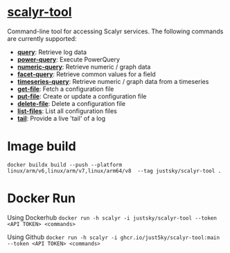 [scalyr-tool](https://github.com/scalyr/scalyr-tool)
===========

Command-line tool for accessing Scalyr services. The following commands are currently supported:

- [**query**](https://github.com/scalyr/scalyr-tool#querying-logs): Retrieve log data
- [**power-query**](https://github.com/scalyr/scalyr-tool#power-queries): Execute PowerQuery
- [**numeric-query**](https://github.com/scalyr/scalyr-tool#fetching-numeric-data): Retrieve numeric / graph data
- [**facet-query**](https://github.com/scalyr/scalyr-tool#fetching-facet-counts): Retrieve common values for a field
- [**timeseries-query**](https://github.com/scalyr/scalyr-tool#fetching-numeric-data-using-a-timeseries): Retrieve numeric / graph data from a timeseries
- [**get-file**](https://github.com/scalyr/scalyr-tool#retrieving-configuration-files): Fetch a configuration file
- [**put-file**](https://github.com/scalyr/scalyr-tool#creating-or-updating-configuration-files): Create or update a configuration file
- [**delete-file**](https://github.com/scalyr/scalyr-tool#creating-or-updating-configuration-files): Delete a configuration file
- [**list-files**](https://github.com/scalyr/scalyr-tool#listing-configuration-files): List all configuration files
- [**tail**](https://github.com/scalyr/scalyr-tool#tailing-logs): Provide a live 'tail' of a log

Image build
===========

`docker buildx build --push --platform linux/arm/v6,linux/arm/v7,linux/arm64/v8  --tag justsky/scalyr-tool .`

Docker Run
===========

Using Dockerhub
`docker run -h scalyr -i justsky/scalyr-tool --token <API TOKEN> <commands>`

Using Github
`docker run -h scalyr -i ghcr.io/just5ky/scalyr-tool:main --token <API TOKEN> <commands>`
